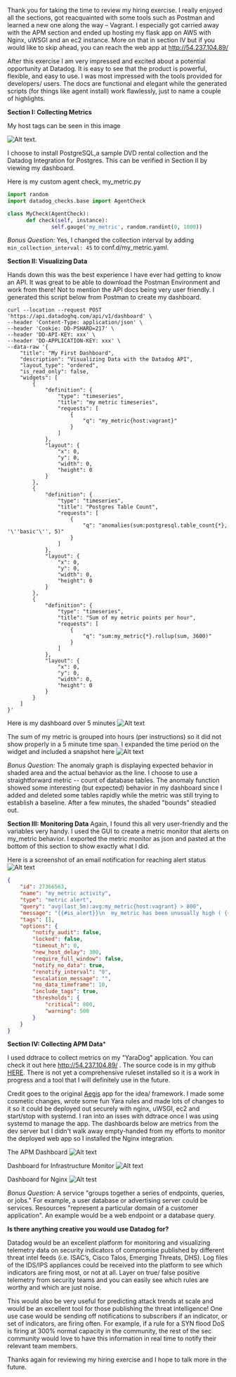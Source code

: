 Thank you for taking the time to review my hiring exercise. I really enjoyed all the sections, got reacquainted with some tools such as Postman and learned a new one along the way – Vagrant. I especially got carried away with the APM section and ended up hosting my flask app on AWS with Nginx, uWSGI and an ec2 instance. More on that in section IV but if you would like to skip ahead, you can reach the web app at http://54.237.104.89/

After this exercise I am very impressed and excited about a potential opportunity at Datadog. It is easy to see that the product is powerful, flexible, and easy to use. I was most impressed with the tools provided for developers/ users. The docs are functional and elegant while the generated scripts (for things like agent install) work flawlessly, just to name a couple of highlights.

**Section I: Collecting Metrics**

My host tags can be seen in this image

![Alt text](https://la-psql-zebra.s3.amazonaws.com/DD_host_tags.PNG).

I choose to install PostgreSQL,a sample DVD rental collection and the Datadog Integration for Postgres. This can be verified in Section II by viewing my dashboard.

Here is my custom agent check, my_metric.py
```python
import random
import datadog_checks.base import AgentCheck

class MyCheck(AgentCheck):
      def check(self, instance):
              self.gauge('my_metric', random.randint(0, 1000))
```

*Bonus Question:*  Yes, I changed the collection interval by adding `min_collection_interval: 45` to conf.d/my_metric.yaml.

**Section II: Visualizing Data**

Hands down this was the best experience I have ever had getting to know an API. It was great to be able to download the Postman Environment and work from there! Not to mention the API docs being very user friendly. I generated this script below from Postman to create my dashboard.

```
curl --location --request POST 'https://api.datadoghq.com/api/v1/dashboard' \
--header 'Content-Type: application/json' \
--header 'Cookie: DD-PSHARD=217' \
--header 'DD-API-KEY: xxx' \
--header 'DD-APPLICATION-KEY: xxx' \
--data-raw '{
    "title": "My First Dashboard",
    "description": "Visualizing Data with the Datadog API",
    "layout_type": "ordered",
    "is_read_only": false,
    "widgets": [
        {
            "definition": {
                "type": "timeseries",
                "title": "my metric timeseries",
                "requests": [
                    {
                        "q": "my_metric{host:vagrant}"
                    }
                ]
            },
            "layout": {
                "x": 0,
                "y": 0,
                "width": 0,
                "height": 0
            }
        },
        {
            "definition": {
                "type": "timeseries",
                "title": "Postgres Table Count",
                "requests": [
                    {
                        "q": "anomalies(sum:postgresql.table_count{*}, '\''basic'\'', 5)"
                    }
                ]
            },
            "layout": {
                "x": 0,
                "y": 0,
                "width": 0,
                "height": 0
            }
        },
        {
            "definition": {
                "type": "timeseries",
                "title": "Sum of my metric points per hour",
                "requests": [
                    {
                        "q": "sum:my_metric{*}.rollup(sum, 3600)"
                    }
                ]
            },
            "layout": {
                "x": 0,
                "y": 0,
                "width": 0,
                "height": 0
            }
        }
    ]
}'
```
Here is my dashboard over 5 minutes
![Alt text](https://la-psql-zebra.s3.amazonaws.com/my_first_dashboard.PNG)

The sum of my metric is grouped into hours (per instructions) so it did not show properly in a 5 minute time span. I expanded the time period on the widget and included a snapshot here 
![Alt text](https://la-psql-zebra.s3.amazonaws.com/Sum_of_metric_per_hr.PNG)

*Bonus Question:* The anomaly graph is displaying expected behavior in shaded area and the actual behavior as the line. I choose to use a straightforward metric -- count of database tables. The anomaly function showed some interesting (but expected) behavior in my dashboard since I added and deleted some tables rapidly while the metric was still trying to establish a baseline. After a few minutes, the shaded "bounds" steadied out.

**Section III: Monitoring Data**
Again, I found this all very user-friendly and the variables very handy. I used the GUI to create a metric monitor that alerts on my_metric behavior. I exported the metric monitor as json and pasted at the bottom of this section to show exactly what I did. 

Here is a screenshot of an email notification for reaching alert status
![Alt text](https://la-psql-zebra.s3.amazonaws.com/my_metric_alert.PNG)

```json
{
	"id": 27366563,
	"name": "my_metric activity",
	"type": "metric alert",
	"query": "avg(last_5m):avg:my_metric{host:vagrant} > 800",
	"message": "{{#is_alert}}\n  my_metric has been unusually high ( {{value}} ) for {{host.name}} over the past 5 minutes  @eric.kufta@gmail.com \n{{/is_alert}}\n\n{{#is_warning}}\n  my_metric has been above average ( {{value}} ) for {{host.name}} over the past 5 minutes  \n{{/is_warning}}\n\n{{#is_no_data}}\n  my_metric has no data over the past 10 minutes  @eric.kufta@gmail.com \n{{/is_no_data}}",
	"tags": [],
	"options": {
		"notify_audit": false,
		"locked": false,
		"timeout_h": 0,
		"new_host_delay": 300,
		"require_full_window": false,
		"notify_no_data": true,
		"renotify_interval": "0",
		"escalation_message": "",
		"no_data_timeframe": 10,
		"include_tags": true,
		"thresholds": {
			"critical": 800,
			"warning": 500
		}
	}
}
```

**Section IV: Collecting APM Data***

I used ddtrace to collect metrics on my "YaraDog" application. You can check it out here  http://54.237.104.89/ . The source code is in my github [HERE](https://github.com/ekufta0530/YaraDog/tree/master). There is not yet a comprehensive ruleset installed so it is a work in progress and a tool that I will definitely use in the future.

Credit goes to the original [Aegis](https://github.com/kittymagician/Aegis) app for the idea/ framework. I made some cosmetic changes, wrote some fun Yara rules and made lots of changes to it so it could be deployed out securely with nginx, uWSGI, ec2 and start/stop with systemd. I ran into an isses with ddtrace once I was using systemd to manage the app. The dashboards below are metrics from the dev server but I didn't walk away empty-handed from my efforts to monitor the deployed web app so I installed the Nginx integration.

The APM Dashboard
![Alt text](https://la-psql-zebra.s3.amazonaws.com/Yara_apm.PNG)

Dashboard for Infrastructure Monitor
![Alt text](https://la-psql-zebra.s3.amazonaws.com/infrastructure_metrics.PNG)

Dashboard for Nginx
![Alt test](https://la-psql-zebra.s3.amazonaws.com/nginx.PNG)

*Bonus Question:* A service "groups together a series of endpoints, queries, or jobs." For example, a user database or advertising server could be services. Resources "represent a particular domain of a customer application". An example would be a web endpoint or a database query.

**Is there anything creative you would use Datadog for?**

Datadog would be an excellent platform for monitoring and visualizing telemetry data on security indicators of compromise published by different threat intel feeds (i.e. ISAC’s, Cisco Talos, Emerging Threats, DHS). Log files of the IDS/IPS appliances could be received into the platform to see which indicators are firing most, or not at all. Layer on true/ false positive telemetry from security teams and you can easily see which rules are worthy and which are just noise.

This would also be very useful for predicting attack trends at scale and would be an excellent tool for those publishing the threat intelligence! One use case would be sending off notifications to subscribers if an indicator, or set of indicators, are firing often. For example, if a rule for a SYN flood DoS is firing at 300% normal capacity in the community, the rest of the sec community would love to have this information in real time to notify their relevant team members. 



Thanks again for reviewing my hiring exercise and I hope to talk more in the future. 

